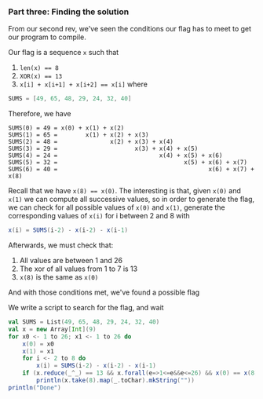### Part three: Finding the solution

From our second rev, we've seen the conditions our flag has to meet to get our
program to compile.

Our flag is a sequence `x` such that
 1. `len(x) == 8`
 2. `XOR(x) == 13`
 3. `x[i] + x[i+1] + x[i+2] == x[i]` where
```scala
SUMS = [49, 65, 48, 29, 24, 32, 40]
```

Therefore, we have 
```
SUMS(0) = 49 = x(0) + x(1) + x(2)
SUMS(1) = 65 =        x(1) + x(2) + x(3)
SUMS(2) = 48 =               x(2) + x(3) + x(4)
SUMS(3) = 29 =                      x(3) + x(4) + x(5)
SUMS(4) = 24 =                             x(4) + x(5) + x(6)
SUMS(5) = 32 =                                    x(5) + x(6) + x(7)
SUMS(6) = 40 =                                           x(6) + x(7) + x(8)
```

Recall that we have `x(8) == x(0)`.
The interesting is that, given `x(0)` and `x(1)` we can compute all successive 
values, so in order to generate the flag, we can check for all possible values
of `x(0)` and `x(1)`, generate the corresponding values of `x(i)` for i between
2 and 8 with
```scala
x(i) = SUMS(i-2) - x(i-2) - x(i-1)
```

Afterwards, we must check that:
 1. All values are between 1 and 26
 2. The xor of all values from 1 to 7 is 13
 3. `x(8)` is the same as `x(0)`

And with those conditions met, we've found a possible flag

We write a script to search for the flag, and wait
```scala
val SUMS = List(49, 65, 48, 29, 24, 32, 40)
val x = new Array[Int](9)
for x0 <- 1 to 26; x1 <- 1 to 26 do
    x(0) = x0
    x(1) = x1
    for i <- 2 to 8 do
        x(i) = SUMS(i-2) - x(i-2) - x(i-1)
    if (x.reduce(_^_) == 13 && x.forall(e=>1<=e&&e<=26) && x(0) == x(8))
        println(x.take(8).map(_.toChar).mkString(""))
println("Done")
```
